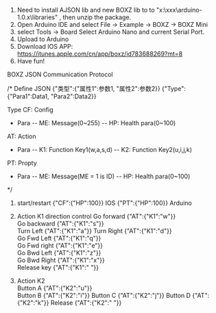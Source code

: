 1. Need to install AJSON lib and new BOXZ lib to to "x:\xxx\arduino-1.0.x\libraries\" , then unzip the package.
2. Open Arduino IDE and select File -> Example -> BOXZ -> BOXZ Mini
3. select Tools -> Board Select Arduino Nano and current Serial Port.
4. Upload to Arduino
5. Download IOS APP: https://itunes.apple.com/cn/app/boxz/id783688269?mt=8
6. Have fun!


BOXZ JSON Communication Protocol

/*
Define JSON
{"类型":{"属性1":参数1, "属性2":参数2}}
{"Type":{"Para1":Data1, "Para2":Data2}}

Type
CF: Config
- Para
-- ME: Message(0~255)
-- HP: Health para(0~100)


AT: Action
- Para
-- K1: Function Key1(w,a,s,d)
-- K2: Function Key2(u,i,j,k)

PT: Propty
- Para
-- ME: Message(ME = 1 is ID)
-- HP: Health para(0~100)


*/
1.  start/restart
    {"CF":{"HP":100}}                   IOS 
    {"PT":{"HP":100}}                   Arduino

2. Action K1 direction control
Go forward	{"AT":{"K1":"w"}}	
Go backward	{"AT":{"K1":"s"}}	
Turn Left	{"AT":{"K1":"a"}}
Turn Right	{"AT":{"K1":"d"}}	
Go Fwd Left 	{"AT":{"K1":"q"}}		
Go Fwd right	{"AT":{"K1":"e"}}		
Go Bwd Left	{"AT":{"K1":"z"}}		
Go Bwd Right	{"AT":{"K1":"x"}}			
Release key	{"AT":{"K1":" "}}		

3.  Action K2			
Button A   {"AT":{"K2":"u"}}	    
Button B   {"AT":{"K2":"i"}}
Button C   {"AT":{"K2":"j"}}
Button D   {"AT":{"K2":"k"}}
Release	   {"AT":{"K2":" "}}


